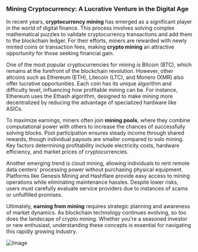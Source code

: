 ### Mining Cryptocurrency: A Lucrative Venture in the Digital Age

In recent years, **cryptocurrency mining** has emerged as a significant player in the world of digital finance. This process involves solving complex mathematical puzzles to validate cryptocurrency transactions and add them to the blockchain ledger. For their efforts, miners are rewarded with newly minted coins or transaction fees, making **crypto mining** an attractive opportunity for those seeking financial gain.

One of the most popular cryptocurrencies for mining is Bitcoin (BTC), which remains at the forefront of the blockchain revolution. However, other altcoins such as Ethereum (ETH), Litecoin (LTC), and Monero (XMR) also offer lucrative opportunities. Each coin has its unique algorithm and difficulty level, influencing how profitable mining can be. For instance, Ethereum uses the Ethash algorithm, designed to make mining more decentralized by reducing the advantage of specialized hardware like ASICs.

To maximize earnings, miners often join **mining pools**, where they combine computational power with others to increase the chances of successfully solving blocks. Pool participation ensures steady income through shared rewards, though individual payouts are smaller compared to solo mining. Key factors determining profitability include electricity costs, hardware efficiency, and market prices of cryptocurrencies.

Another emerging trend is cloud mining, allowing individuals to rent remote data centers' processing power without purchasing physical equipment. Platforms like Genesis Mining and Hashflare provide easy access to mining operations while eliminating maintenance hassles. Despite lower risks, users must carefully evaluate service providers due to instances of scams or unfulfilled promises.

Ultimately, **earning from mining** requires strategic planning and awareness of market dynamics. As blockchain technology continues evolving, so too does the landscape of crypto mining. Whether you're a seasoned investor or new enthusiast, understanding these concepts is essential for navigating this rapidly growing industry.

![Image](https://github.com/user-attachments/assets/31692037-0104-4703-abd1-696b6a7dd41b)
